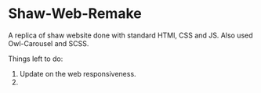 # Shaw-Web-Remake

A replica of shaw website done with standard HTMl, CSS and JS. Also used Owl-Carousel and SCSS.

Things left to do:
1. Update on the web responsiveness.
2. 
